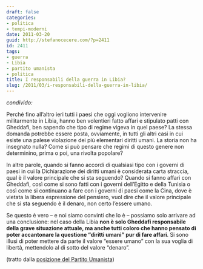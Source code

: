 ```yaml
---
draft: false
categories:
- politica
- tempi-moderni
date: 2011-03-20
guid: http://stefanocecere.com/?p=2411
id: 2411
tags:
- guerra
- Libia
- partito umanista
- politica
title: I responsabili della guerra in Libia?
slug: /2011/03/i-responsabili-della-guerra-in-libia/
---
```


_condivido:_

Perché fino all’altro ieri tutti i paesi che oggi vogliono intervenire militarmente in Libia, hanno ben volentieri fatto affari e stipulato patti con Gheddafi, ben sapendo che tipo di regime vigeva in quel paese? La stessa domanda potrebbe essere posta, ovviamente, in tutti gli altri casi in cui esiste una palese violazione dei più elementari diritti umani. La storia non ha insegnato nulla? Come si può pensare che regimi di questo genere non determinino, prima o poi, una rivolta popolare?
  
In altre parole, quando si fanno accordi di qualsiasi tipo con i governi di paesi in cui la Dichiarazione dei diritti umani è considerata carta straccia, qual è il valore principale che si sta seguendo? Quando si fanno affari con Gheddafi, così come si sono fatti con i governi dell’Egitto e della Tunisia o così come si continuano a fare con i governi di paesi come la Cina, dove è vietata la libera espressione del pensiero, vuol dire che il valore principale che si sta seguendo è il denaro, non certo l’essere umano.
  
Se questo è vero – e noi siamo convinti che lo è – possiamo solo arrivare ad una conclusione: nel caso della Libia **non è solo Gheddafi responsabile della grave situazione attuale, ma anche tutti coloro che hanno pensato di poter accantonare la questione “diritti umani” pur di fare affari**. Si sono illusi di poter mettere da parte il valore “essere umano” con la sua voglia di libertà, mettendolo al di sotto del valore “denaro”.

(tratto dalla [posizione del Partito Umanista](http://www.partitoumanista.it/posizioni/1-posizioni/66-contrari-alla-guerra-la-guerra-in-libia-e-le-contraddizioni-del-sistema))